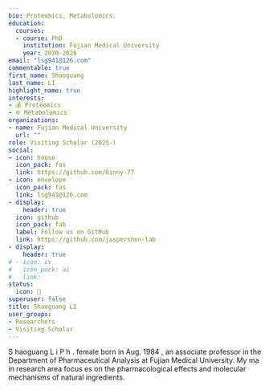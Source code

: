 ```yaml
---
bio: Proteomics, Metabolomics.
education:
  courses:
  - course: PhD
    institution: Fujian Medical University
    year: 2020-2026
email: "lsg941@126.com"
commentable: true
first_name: Shaoguang
last_name: LI
highlight_name: true
interests:
- 💰 Proteomics
- 🌐 Metabolomics
organizations:
- name: Fujian Medical University
  url: ""
role: Visiting Scholar (2025-)
social:
- icon: house
  icon_pack: fas
  link: https://github.com/Ginny-77
- icon: envelope
  icon_pack: fas
  link: lsg941@126.com
- display:
    header: true
  icon: github
  icon_pack: fab
  label: Follow us on GitHub
  link: https://github.com/jaspershen-lab
- display:
    header: true
# - icon: cv
#   icon_pack: ai
#   link: 
status:
  icon: 👻
superuser: false
title: Shaoguang LI
user_groups:
- Researchers
- Visiting Scholar
---
```


S haoguang L i P h . female born in Aug. 1984 , an associate professor in the Department of Pharmaceutical
Analysis at Fujian Medical University. My ma in research area focus es on the
pharmacological effects and molecular mechanisms of natural ingredients.
